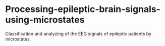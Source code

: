 # Processing-epileptic-brain-signals-using-microstates
Classification and analyzing of the EEG signals of epileptic patients by microstates.
